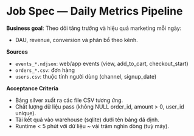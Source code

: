 # Job Spec — Daily Metrics Pipeline

**Business goal**: Theo dõi tăng trưởng và hiệu quả marketing mỗi ngày:
- DAU, revenue, conversion và phân bổ theo kênh.

**Sources**
- `events_*.ndjson`: web/app events (view, add_to_cart, checkout_start)
- `orders_*.csv`: đơn hàng
- `users.csv`: thuộc tính người dùng (channel, signup_date)

**Acceptance Criteria**
- Bảng silver xuất ra các file CSV tương ứng.
- Chất lượng dữ liệu pass (không NULL order_id, amount > 0, user_id unique).
- Tải kết quả vào warehouse (sqlite) dưới tên bảng đã định.
- Runtime < 5 phút với dữ liệu ~ vài trăm nghìn dòng (tuỳ máy).
